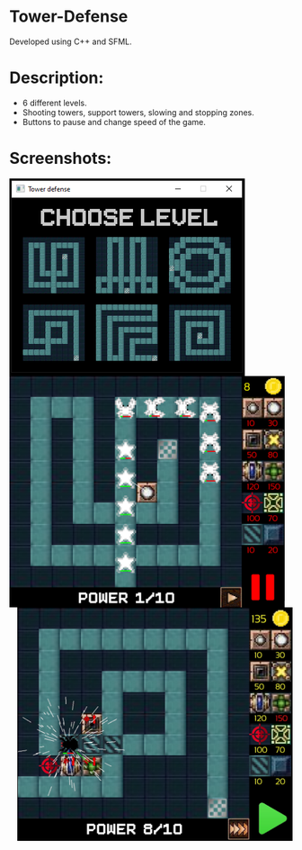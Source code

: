 # Tower-Defense
Developed using C++ and SFML.

# Description:
* 6 different levels.</br>
* Shooting towers, support towers, slowing and stopping zones.</br>
* Buttons to pause and change speed of the game.</br>

# Screenshots:
<div class="images1">
  <img src="images/TD_menu.png" align="left"/>
</div>
<div class="images2">
  <img src="images/TD_wave.png" width = "490" align="left"/>
  <img src="images/TD_effects.png" width = "490" align="right"/>
</div>
